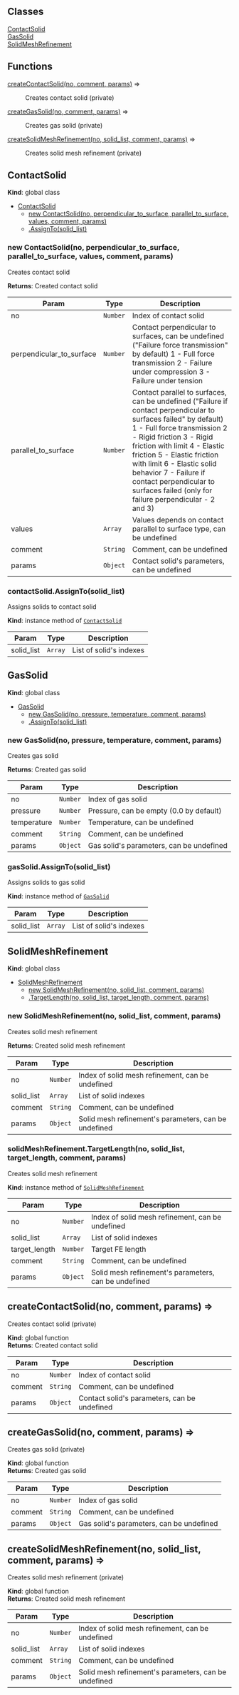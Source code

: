 ## Classes

<dl>
<dt><a href="#ContactSolid">ContactSolid</a></dt>
<dd></dd>
<dt><a href="#GasSolid">GasSolid</a></dt>
<dd></dd>
<dt><a href="#SolidMeshRefinement">SolidMeshRefinement</a></dt>
<dd></dd>
</dl>

## Functions

<dl>
<dt><a href="#createContactSolid">createContactSolid(no, comment, params)</a> ⇒</dt>
<dd><p>Creates contact solid (private)</p>
</dd>
<dt><a href="#createGasSolid">createGasSolid(no, comment, params)</a> ⇒</dt>
<dd><p>Creates gas solid (private)</p>
</dd>
<dt><a href="#createSolidMeshRefinement">createSolidMeshRefinement(no, solid_list, comment, params)</a> ⇒</dt>
<dd><p>Creates solid mesh refinement (private)</p>
</dd>
</dl>

<a name="ContactSolid"></a>

## ContactSolid
**Kind**: global class  

* [ContactSolid](#ContactSolid)
    * [new ContactSolid(no, perpendicular_to_surface, parallel_to_surface, values, comment, params)](#new_ContactSolid_new)
    * [.AssignTo(solid_list)](#ContactSolid+AssignTo)

<a name="new_ContactSolid_new"></a>

### new ContactSolid(no, perpendicular_to_surface, parallel_to_surface, values, comment, params)
Creates contact solid

**Returns**: Created contact solid  

| Param | Type | Description |
| --- | --- | --- |
| no | <code>Number</code> | Index of contact solid |
| perpendicular_to_surface | <code>Number</code> | Contact perpendicular to surfaces, can be undefined ("Failure force transmission" by default) 														1 - Full force transmission 														2 - Failure under compression 														3 - Failure under tension |
| parallel_to_surface | <code>Number</code> | Contact parallel to surfaces, can be undefined ("Failure if contact perpendicular to surfaces failed" by default) 														1 - Full force transmission 														2 - Rigid friction 														3 - Rigid friction with limit 														4 - Elastic friction 														5 - Elastic friction with limit 														6 - Elastic solid behavior 														7 - Failure if contact perpendicular to surfaces failed (only for failure perpendicular - 2 and 3) |
| values | <code>Array</code> | Values depends on contact parallel to surface type, can be undefined |
| comment | <code>String</code> | Comment, can be undefined |
| params | <code>Object</code> | Contact solid's parameters, can be undefined |

<a name="ContactSolid+AssignTo"></a>

### contactSolid.AssignTo(solid_list)
Assigns solids to contact solid

**Kind**: instance method of [<code>ContactSolid</code>](#ContactSolid)  

| Param | Type | Description |
| --- | --- | --- |
| solid_list | <code>Array</code> | List of solid's indexes |

<a name="GasSolid"></a>

## GasSolid
**Kind**: global class  

* [GasSolid](#GasSolid)
    * [new GasSolid(no, pressure, temperature, comment, params)](#new_GasSolid_new)
    * [.AssignTo(solid_list)](#GasSolid+AssignTo)

<a name="new_GasSolid_new"></a>

### new GasSolid(no, pressure, temperature, comment, params)
Creates gas solid

**Returns**: Created gas solid  

| Param | Type | Description |
| --- | --- | --- |
| no | <code>Number</code> | Index of gas solid |
| pressure | <code>Number</code> | Pressure, can be empty (0.0 by default) |
| temperature | <code>Number</code> | Temperature, can be undefined |
| comment | <code>String</code> | Comment, can be undefined |
| params | <code>Object</code> | Gas solid's parameters, can be undefined |

<a name="GasSolid+AssignTo"></a>

### gasSolid.AssignTo(solid_list)
Assigns solids to gas solid

**Kind**: instance method of [<code>GasSolid</code>](#GasSolid)  

| Param | Type | Description |
| --- | --- | --- |
| solid_list | <code>Array</code> | List of solid's indexes |

<a name="SolidMeshRefinement"></a>

## SolidMeshRefinement
**Kind**: global class  

* [SolidMeshRefinement](#SolidMeshRefinement)
    * [new SolidMeshRefinement(no, solid_list, comment, params)](#new_SolidMeshRefinement_new)
    * [.TargetLength(no, solid_list, target_length, comment, params)](#SolidMeshRefinement+TargetLength)

<a name="new_SolidMeshRefinement_new"></a>

### new SolidMeshRefinement(no, solid_list, comment, params)
Creates solid mesh refinement

**Returns**: Created solid mesh refinement  

| Param | Type | Description |
| --- | --- | --- |
| no | <code>Number</code> | Index of solid mesh refinement, can be undefined |
| solid_list | <code>Array</code> | List of solid indexes |
| comment | <code>String</code> | Comment, can be undefined |
| params | <code>Object</code> | Solid mesh refinement's parameters, can be undefined |

<a name="SolidMeshRefinement+TargetLength"></a>

### solidMeshRefinement.TargetLength(no, solid_list, target_length, comment, params)
Creates solid mesh refinement

**Kind**: instance method of [<code>SolidMeshRefinement</code>](#SolidMeshRefinement)  

| Param | Type | Description |
| --- | --- | --- |
| no | <code>Number</code> | Index of solid mesh refinement, can be undefined |
| solid_list | <code>Array</code> | List of solid indexes |
| target_length | <code>Number</code> | Target FE length |
| comment | <code>String</code> | Comment, can be undefined |
| params | <code>Object</code> | Solid mesh refinement's parameters, can be undefined |

<a name="createContactSolid"></a>

## createContactSolid(no, comment, params) ⇒
Creates contact solid (private)

**Kind**: global function  
**Returns**: Created contact solid  

| Param | Type | Description |
| --- | --- | --- |
| no | <code>Number</code> | Index of contact solid |
| comment | <code>String</code> | Comment, can be undefined |
| params | <code>Object</code> | Contact solid's parameters, can be undefined |

<a name="createGasSolid"></a>

## createGasSolid(no, comment, params) ⇒
Creates gas solid (private)

**Kind**: global function  
**Returns**: Created gas solid  

| Param | Type | Description |
| --- | --- | --- |
| no | <code>Number</code> | Index of gas solid |
| comment | <code>String</code> | Comment, can be undefined |
| params | <code>Object</code> | Gas solid's parameters, can be undefined |

<a name="createSolidMeshRefinement"></a>

## createSolidMeshRefinement(no, solid_list, comment, params) ⇒
Creates solid mesh refinement (private)

**Kind**: global function  
**Returns**: Created solid mesh refinement  

| Param | Type | Description |
| --- | --- | --- |
| no | <code>Number</code> | Index of solid mesh refinement, can be undefined |
| solid_list | <code>Array</code> | List of solid indexes |
| comment | <code>String</code> | Comment, can be undefined |
| params | <code>Object</code> | Solid mesh refinement's parameters, can be undefined |

